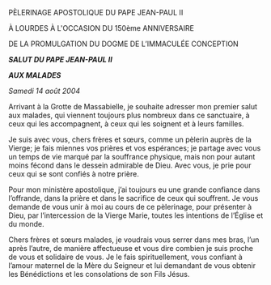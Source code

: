 PÈLERINAGE APOSTOLIQUE DU PAPE JEAN-PAUL II

À LOURDES À L'OCCASION DU 150ème ANNIVERSAIRE

DE LA PROMULGATION DU DOGME DE L’IMMACULÉE CONCEPTION

***SALUT DU PAPE JEAN-PAUL II***

***AUX MALADES***

*Samedi 14 août 2004*

Arrivant à la Grotte de Massabielle, je souhaite adresser mon premier salut aux malades, qui viennent toujours plus nombreux dans ce sanctuaire, à ceux qui les accompagnent, à ceux qui les soignent et à leurs familles.

Je suis avec vous, chers frères et sœurs, comme un pèlerin auprès de la Vierge; je fais miennes vos prières et vos espérances; je partage avec vous un temps de vie marqué par la souffrance physique, mais non pour autant moins fécond dans le dessein admirable de Dieu. Avec vous, je prie pour ceux qui se sont confiés à notre prière.

Pour mon ministère apostolique, j’ai toujours eu une grande confiance dans l’offrande, dans la prière et dans le sacrifice de ceux qui souffrent. Je vous demande de vous unir à moi au cours de ce pèlerinage, pour présenter à Dieu, par l’intercession de la Vierge Marie, toutes les intentions de l’Église et du monde.

Chers frères et sœurs malades, je voudrais vous serrer dans mes bras, l’un après l’autre, de manière affectueuse et vous dire combien je suis proche de vous et solidaire de vous. Je le fais spirituellement, vous confiant à l’amour maternel de la Mère du Seigneur et lui demandant de vous obtenir les Bénédictions et les consolations de son Fils Jésus.